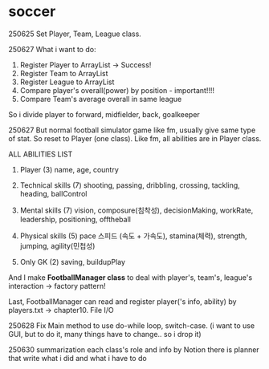 # soccer

250625
Set Player, Team, League class. 

250627
What i want to do:
1. Register Player to ArrayList<Player> -> Success!
2. Register Team to ArrayList<Team> 
3. Register League to ArrayList<League>
4. Compare player's overall(power) by position - important!!!!
5. Compare Team's average overall in same league

So i divide player to forward, midfielder, back, goalkeeper

250627
But normal football simulator game like fm, usually give same type of 
stat. So reset to Player (one class). Like fm, all abilities are in Player class.

ALL ABILITIES LIST
1. Player (3)
name, age, country

2. Technical skills (7)
shooting, passing, dribbling, crossing, tackling, heading, ballControl

3. Mental skills (7)
vision, composure(침착성), decisionMaking, workRate, leadership, positioning, offtheball

4. Physical skills (5)
pace 스피드 (속도 + 가속도), stamina(체력), strength, jumping, agility(민첩성)

5. Only GK (2)
saving, buildupPlay


And I make **FootballManager class** to deal with player's, team's, league's interaction
-> factory pattern!

Last, FootballManager can read and register player('s info, ability) by players.txt -> chapter10. File I/O

250628
Fix Main method to use do-while loop, switch-case.
(i want to use GUI, but to do it, many things have to change.. so i drop it)

250630
summarization each class's role and info by Notion
there is planner that write what i did and what i have to do






